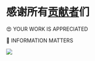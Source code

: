 # 感谢所有[贡献者](https://github.com/CS-Masters-Application/CS-Masters-Application.github.io/graphs/contributors)们

:heart_eyes: YOUR WORK IS APPRECIATED

:key: INFORMATION MATTERS

<a href="https://github.com/opencsapp/opencsapp.github.io/graphs/contributors">
  <img src="https://contrib.rocks/image?repo=opencsapp/opencsapp.github.io" />
</a>
